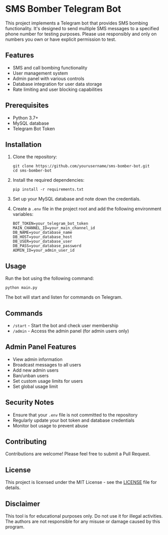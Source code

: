 # SMS Bomber Telegram Bot

This project implements a Telegram bot that provides SMS bombing functionality. It's designed to send multiple SMS messages to a specified phone number for testing purposes. Please use responsibly and only on numbers you own or have explicit permission to test.

## Features

- SMS and call bombing functionality
- User management system
- Admin panel with various controls
- Database integration for user data storage
- Rate limiting and user blocking capabilities

## Prerequisites

- Python 3.7+
- MySQL database
- Telegram Bot Token

## Installation

1. Clone the repository:
   ```
   git clone https://github.com/yourusername/sms-bomber-bot.git
   cd sms-bomber-bot
   ```

2. Install the required dependencies:
   ```
   pip install -r requirements.txt
   ```

3. Set up your MySQL database and note down the credentials.

4. Create a `.env` file in the project root and add the following environment variables:
   ```
   BOT_TOKEN=your_telegram_bot_token
   MAIN_CHANNEL_ID=your_main_channel_id
   DB_NAME=your_database_name
   DB_HOST=your_database_host
   DB_USER=your_database_user
   DB_PASS=your_database_password
   ADMIN_ID=your_admin_user_id
   ```

## Usage

Run the bot using the following command:

```
python main.py
```

The bot will start and listen for commands on Telegram.

## Commands

- `/start` - Start the bot and check user membership
- `/admin` - Access the admin panel (for admin users only)

## Admin Panel Features

- View admin information
- Broadcast messages to all users
- Add new admin users
- Ban/unban users
- Set custom usage limits for users
- Set global usage limit

## Security Notes

- Ensure that your `.env` file is not committed to the repository
- Regularly update your bot token and database credentials
- Monitor bot usage to prevent abuse

## Contributing

Contributions are welcome! Please feel free to submit a Pull Request.

## License

This project is licensed under the MIT License - see the [LICENSE](LICENSE) file for details.

## Disclaimer

This tool is for educational purposes only. Do not use it for illegal activities. The authors are not responsible for any misuse or damage caused by this program.
